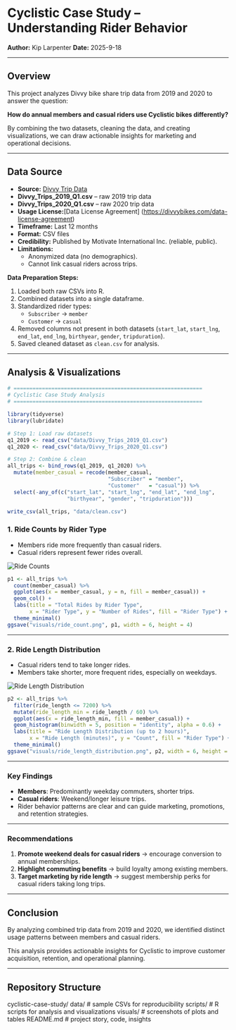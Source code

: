 # Cyclistic Case Study – Understanding Rider Behavior

**Author:** Kip Larpenter 
**Date:** 2025-9-18

---

## Overview

This project analyzes Divvy bike share trip data from 2019 and 2020 to answer the question:  

**How do annual members and casual riders use Cyclistic bikes differently?**  

By combining the two datasets, cleaning the data, and creating visualizations, we can draw actionable insights for marketing and operational decisions.

---

## Data Source
- **Source:** [Divvy Trip Data](https://divvy-tripdata.s3.amazonaws.com/index.html)
- **Divvy_Trips_2019_Q1.csv** – raw 2019 trip data  
- **Divvy_Trips_2020_Q1.csv** – raw 2020 trip data  
- **Usage License:**[Data License Agreement] (https://divvybikes.com/data-license-agreement)
- **Timeframe:** Last 12 months  
- **Format:** CSV files  
- **Credibility:** Published by Motivate International Inc. (reliable, public).  
- **Limitations:**  
  - Anonymized data (no demographics).  
  - Cannot link casual riders across trips.  


**Data Preparation Steps:**

1. Loaded both raw CSVs into R.  
2. Combined datasets into a single dataframe.  
3. Standardized rider types:  
   - `Subscriber` → `member`  
   - `Customer` → `casual`  
4. Removed columns not present in both datasets (`start_lat`, `start_lng`, `end_lat`, `end_lng`, `birthyear`, `gender`, `tripduration`).  
5. Saved cleaned dataset as `clean.csv` for analysis.

---

## Analysis & Visualizations

```r
# ============================================================
# Cyclistic Case Study Analysis
# ============================================================

library(tidyverse)
library(lubridate)

# Step 1: Load raw datasets
q1_2019 <- read_csv("data/Divvy_Trips_2019_Q1.csv")
q1_2020 <- read_csv("data/Divvy_Trips_2020_Q1.csv")

# Step 2: Combine & clean
all_trips <- bind_rows(q1_2019, q1_2020) %>%
  mutate(member_casual = recode(member_casual,
                                "Subscriber" = "member",
                                "Customer"   = "casual")) %>%
  select(-any_of(c("start_lat", "start_lng", "end_lat", "end_lng",
                   "birthyear", "gender", "tripduration"))) 

write_csv(all_trips, "data/clean.csv")
```


### 1. Ride Counts by Rider Type

- Members ride more frequently than casual riders.  
- Casual riders represent fewer rides overall.

![Ride Counts](visuals/ride_count.png)

```r
p1 <- all_trips %>%
  count(member_casual) %>%
  ggplot(aes(x = member_casual, y = n, fill = member_casual)) +
  geom_col() +
  labs(title = "Total Rides by Rider Type",
       x = "Rider Type", y = "Number of Rides", fill = "Rider Type") +
  theme_minimal()
ggsave("visuals/ride_count.png", p1, width = 6, height = 4)
```

---

### 2. Ride Length Distribution

- Casual riders tend to take longer rides.  
- Members take shorter, more frequent rides, especially on weekdays.  

![Ride Length Distribution](visuals/ride_length_distribution.png)

```r
p2 <- all_trips %>%
  filter(ride_length <= 7200) %>%
  mutate(ride_length_min = ride_length / 60) %>%
  ggplot(aes(x = ride_length_min, fill = member_casual)) +
  geom_histogram(binwidth = 5, position = "identity", alpha = 0.6) +
  labs(title = "Ride Length Distribution (up to 2 hours)",
       x = "Ride Length (minutes)", y = "Count", fill = "Rider Type") +
  theme_minimal()
ggsave("visuals/ride_length_distribution.png", p2, width = 6, height = 4)
```

---

### Key Findings

- **Members**: Predominantly weekday commuters, shorter trips.  
- **Casual riders**: Weekend/longer leisure trips.  
- Rider behavior patterns are clear and can guide marketing, promotions, and retention strategies.

---

### Recommendations

1. **Promote weekend deals for casual riders** → encourage conversion to annual memberships.  
2. **Highlight commuting benefits** → build loyalty among existing members.  
3. **Target marketing by ride length** → suggest membership perks for casual riders taking long trips.

---

## Conclusion

By analyzing combined trip data from 2019 and 2020, we identified distinct usage patterns between members and casual riders.  

This analysis provides actionable insights for Cyclistic to improve customer acquisition, retention, and operational planning.

---

## Repository Structure

cyclistic-case-study/
data/           # sample CSVs for reproducibility
scripts/        # R scripts for analysis and visualizations
visuals/        # screenshots of plots and tables
README.md       # project story, code, insights




